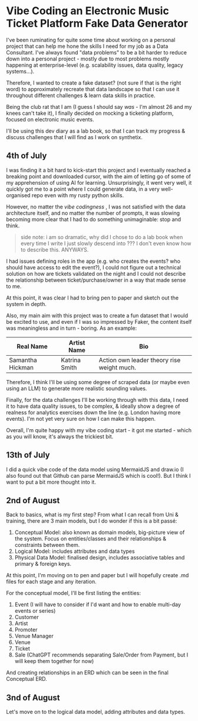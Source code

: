 # Vibe Coding an Electronic Music Ticket Platform Fake Data Generator

I've been ruminating for quite some time about working on a personal project that can help me hone the skills I need for my job as a Data Consultant. I've always found "data problems" to be a bit harder to reduce down into a personal project - mostly due to most problems mostly happening at enterprise-level (e.g. scalability issues, data quality, legacy systems...).

Therefore, I wanted to create a fake dataset? (not sure if that is the right word) to approximately recreate that data landscape so that I can use it throughout different challenges & learn data skills in practice. 

Being the club rat that I am (I guess I should say _was_ - I'm almost 26 and my knees can't take it), I finally decided on mocking a ticketing platform, focused on electronic music events. 

I'll be using this dev diary as a lab book, so that I can track my progress & discuss challenges that I will find as I work on synthetix.

## 4th of July

I was finding it a bit hard to kick-start this project and I eventually reached a breaking point and downloaded cursor, with the aim of letting go of some of my apprehension of using AI for learning.
Unsurprisingly, it went very well, it quickly got me to a point where I could generate data, in a very well-organised repo even with my rusty python skills.

However, no matter the _vibe codingness_ , I was not satisfied with the data architecture itself, and no matter the number of prompts, it was slowing becoming more clear that I had to do something unimaginable: stop and think.

> side note: i am so dramatic, why did I chose to do a lab book when every time I write I just slowly descend into ??? I don't even know how to describe this. ANYWAYS.

I had issues defining roles in the app (e.g. who creates the events? who should have access to edit the event?), I could not figure out a technical solution on how are tickets validated on the night and I could not describe the relationship between ticket/purchase/owner in a way that made sense to me.

At this point, it was clear I had to bring pen to paper and sketch out the system in depth.

Also, my main aim with this project was to create a fun dataset that I would be excited to use, and even if I was so impressed by Faker, the content itself was meaningless and in turn - boring. As an example:

| Real Name    | Artist Name | Bio |
| -------- | ------- | ------- |
| Samantha Hickman  | Katrina Smith   | Action own leader theory rise weight much.  |

Therefore, I think I'll be using some degree of scraped data (or maybe even using an LLM) to generate more realistic sounding values.

Finally, for the data challenges I'll be working through with this data, I need it to have data quality issues, to be complex, & ideally show a degree of realness for analytics exercises down the line (e.g. London having more events). I'm not yet very sure on how I can make this happen.

Overall, I'm quite happy with my vibe coding start - it got me started - which as you will know, it's always the trickiest bit.


## 13th of July
I did a quick vibe code of the data model using MermaidJS and draw.io (I also found out that Github can parse MermaidJS which is cool!). But I think I want to put a bit more thought into it.

## 2nd of August
Back to basics, what is my first step?
From what I can recall from Uni & training, there are 3 main models, but I do wonder if this is a bit passé:
1. Conceptual Model: also known as domain models, big-picture view of the system. Focus on entities/classes and their relationships & constraints between them.
2. Logical Model: includes attributes and data types
3. Physical Data Model: finalised design, includes associative tables and primary & foreign keys.

At this point, I'm moving on to pen and paper but I will hopefully create .md files for each stage and any iteration.

For the conceptual model, I'll be first listing the entities:
1. Event (I will have to consider if I'd want and how to enable multi-day events or series)
2. Customer
3. Artist
4. Promoter
5. Venue Manager
6. Venue
7. Ticket
8. Sale (ChatGPT recommends separating Sale/Order from Payment, but I will keep them together for now)

And creating relationships in an ERD which can be seen in the final Conceptual ERD.

## 3nd of August
Let's move on to the logical data model, adding attributes and data types.